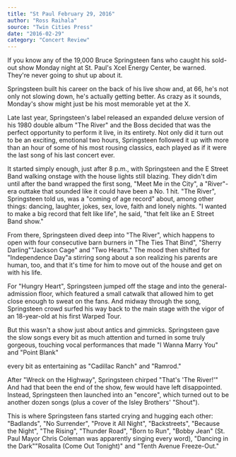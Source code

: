 ```yaml
---
title: "St Paul February 29, 2016"
author: "Ross Raihala"
source: "Twin Cities Press"
date: "2016-02-29"
category: "Concert Review"
---
```


If you know any of the 19,000 Bruce Springsteen fans who caught his sold-out show Monday night at St. Paul's Xcel Energy Center, be warned. They're never going to shut up about it.

Springsteen built his career on the back of his live show and, at 66, he's not only not slowing down, he's actually getting better. As crazy as it sounds, Monday's show might just be his most memorable yet at the X.

Late last year, Springsteen's label released an expanded deluxe version of his 1980 double album "The River" and the Boss decided that was the perfect opportunity to perform it live, in its entirety. Not only did it turn out to be an exciting, emotional two hours, Springsteen followed it up with more than an hour of some of his most rousing classics, each played as if it were the last song of his last concert ever.

It started simply enough, just after 8 p.m., with Springsteen and the E Street Band walking onstage with the house lights still blazing. They didn't dim until after the band wrapped the first song, "Meet Me in the City", a "River"-era outtake that sounded like it could have been a No. 1 hit. "The River", Springsteen told us, was a "coming of age record" about, among other things: dancing, laughter, jokes, sex, love, faith and lonely nights. "I wanted to make a big record that felt like life", he said, "that felt like an E Street Band show."

From there, Springsteen dived deep into "The River", which happens to open with four consecutive barn burners in "The Ties That Bind", "Sherry Darling""Jackson Cage" and "Two Hearts." The mood then shifted for "Independence Day"a stirring song about a son realizing his parents are human, too, and that it's time for him to move out of the house and get on with his life.

For "Hungry Heart", Springsteen jumped off the stage and into the general- admission floor, which featured a small catwalk that allowed him to get close enough to sweat on the fans. And midway through the song, Springsteen crowd surfed his way back to the main stage with the vigor of an 18-year-old at his first Warped Tour.

But this wasn't a show just about antics and gimmicks. Springsteen gave the slow songs every bit as much attention and turned in some truly gorgeous, touching vocal performances that made "I Wanna Marry You" and "Point Blank"

every bit as entertaining as "Cadillac Ranch" and "Ramrod."

After "Wreck on the Highway", Springsteen chirped "That's 'The River!'" And had that been the end of the show, few would have left disappointed. Instead, Springsteen then launched into an "encore", which turned out to be another dozen songs (plus a cover of the Isley Brothers' "Shout").

This is where Springsteen fans started crying and hugging each other: "Badlands", "No Surrender", "Prove it All Night", "Backstreets", "Because the Night", "The Rising", "Thunder Road", "Born to Run", "Bobby Jean" (St. Paul Mayor Chris Coleman was apparently singing every word), "Dancing in the Dark""Rosalita (Come Out Tonight)" and "Tenth Avenue Freeze-Out."
